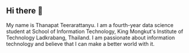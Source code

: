 ## Hi there 👋

My name is Thanapat Teerarattanyu. I am a fourth-year data science student at School of Information Technology, King Mongkut's Institute of Technology Ladkrabang, Thailand. I am passionate about information technology and believe that I can make a better world with it.
